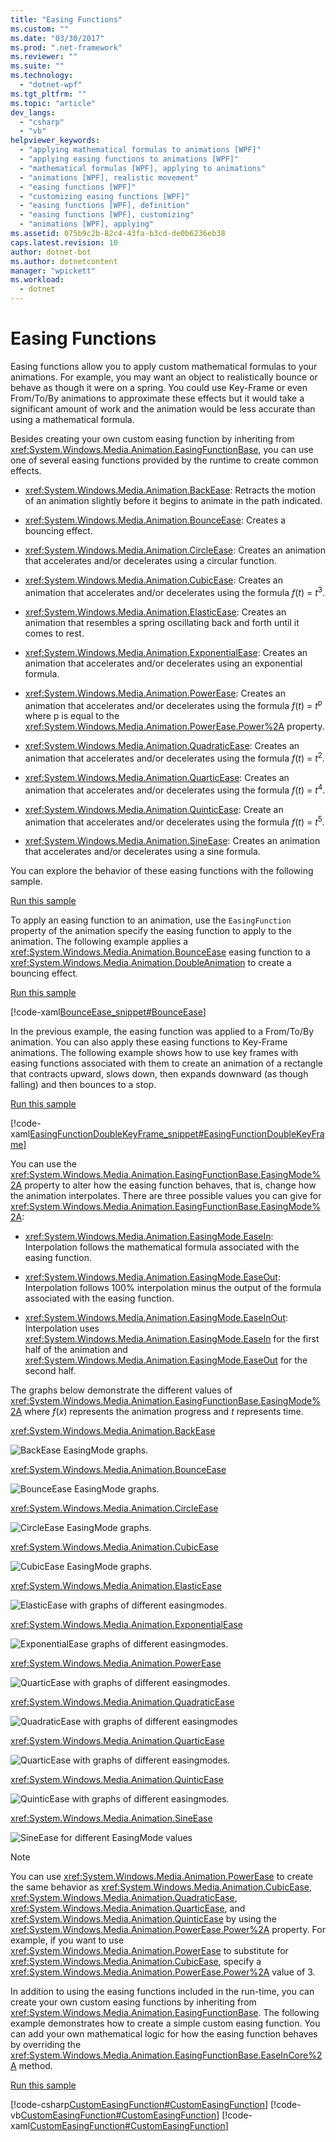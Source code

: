 ```yaml
---
title: "Easing Functions"
ms.custom: ""
ms.date: "03/30/2017"
ms.prod: ".net-framework"
ms.reviewer: ""
ms.suite: ""
ms.technology: 
  - "dotnet-wpf"
ms.tgt_pltfrm: ""
ms.topic: "article"
dev_langs: 
  - "csharp"
  - "vb"
helpviewer_keywords: 
  - "applying mathematical formulas to animations [WPF]"
  - "applying easing functions to animations [WPF]"
  - "mathematical formulas [WPF], applying to animations"
  - "animations [WPF], realistic movement"
  - "easing functions [WPF]"
  - "customizing easing functions [WPF]"
  - "easing functions [WPF], definition"
  - "easing functions [WPF], customizing"
  - "animations [WPF], applying"
ms.assetid: 075b9c2b-82c4-43fa-b3cd-de0b6236eb38
caps.latest.revision: 10
author: dotnet-bot
ms.author: dotnetcontent
manager: "wpickett"
ms.workload: 
  - dotnet
---
```

# Easing Functions
Easing functions allow you to apply custom mathematical formulas to your animations. For example, you may want an object to realistically bounce or behave as though it were on a spring. You could use Key-Frame or even From/To/By animations to approximate these effects but it would take a significant amount of work and the animation would be less accurate than using a mathematical formula.  
  
 Besides creating your own custom easing function by inheriting from <xref:System.Windows.Media.Animation.EasingFunctionBase>, you can use one of several easing functions provided by the runtime to create common effects.  
  
-   <xref:System.Windows.Media.Animation.BackEase>: Retracts the motion of an animation slightly before it begins to animate in the path indicated.  
  
-   <xref:System.Windows.Media.Animation.BounceEase>: Creates a bouncing effect.  
  
-   <xref:System.Windows.Media.Animation.CircleEase>: Creates an animation that accelerates and/or decelerates using a circular function.  
  
-   <xref:System.Windows.Media.Animation.CubicEase>: Creates an animation that accelerates and/or decelerates using the formula *f*(*t*) = *t*<sup>3</sup>.  
  
-   <xref:System.Windows.Media.Animation.ElasticEase>: Creates an animation that resembles a spring oscillating back and forth until it comes to rest.  
  
-   <xref:System.Windows.Media.Animation.ExponentialEase>: Creates an animation that accelerates and/or decelerates using an exponential formula.  
  
-   <xref:System.Windows.Media.Animation.PowerEase>: Creates an animation that accelerates and/or decelerates using the formula *f*(*t*) = *t*<sup>p</sup> where p is equal to the <xref:System.Windows.Media.Animation.PowerEase.Power%2A> property.  
  
-   <xref:System.Windows.Media.Animation.QuadraticEase>: Creates an animation that accelerates and/or decelerates using the formula *f*(*t*) = *t*<sup>2</sup>.  
  
-   <xref:System.Windows.Media.Animation.QuarticEase>: Creates an animation that accelerates and/or decelerates using the formula *f*(*t*) = *t*<sup>4</sup>.  
  
-   <xref:System.Windows.Media.Animation.QuinticEase>: Create an animation that accelerates and/or decelerates using the formula *f*(*t*) = *t*<sup>5</sup>.  
  
-   <xref:System.Windows.Media.Animation.SineEase>: Creates an animation that accelerates and/or decelerates using a sine formula.  
  
 You can explore the behavior of these easing functions with the following sample.  
  
 [Run this sample](http://go.microsoft.com/fwlink/?LinkId=139798&sref=easing_functions_gallery)  
  
 To apply an easing function to an animation, use the `EasingFunction` property of the animation specify the easing function to apply to the animation. The following example applies a <xref:System.Windows.Media.Animation.BounceEase> easing function to a <xref:System.Windows.Media.Animation.DoubleAnimation> to create a bouncing effect.  
  
 [Run this sample](http://go.microsoft.com/fwlink/?LinkId=139798&sref=BounceEase)  
  
 [!code-xaml[BounceEase_snippet#BounceEase](../../../../samples/snippets/csharp/VS_Snippets_Wpf/bounceease_snippet/CS/window1.xaml#bounceease)]  
  
 In the previous example, the easing function was applied to a From/To/By animation. You can also apply these easing functions to Key-Frame animations. The following example shows how to use key frames with easing functions associated with them to create an animation of a rectangle that contracts upward, slows down, then expands downward (as though falling) and then bounces to a stop.  
  
 [Run this sample](http://go.microsoft.com/fwlink/?LinkId=139798&sref=EasingFunctionDoubleKeyFrame)  
  
 [!code-xaml[EasingFunctionDoubleKeyFrame_snippet#EasingFunctionDoubleKeyFrame](../../../../samples/snippets/csharp/VS_Snippets_Wpf/easingfunctiondoublekeyframe_snippet/CS/window1.xaml#easingfunctiondoublekeyframe)]  
  
 You can use the <xref:System.Windows.Media.Animation.EasingFunctionBase.EasingMode%2A> property to alter how the easing function behaves, that is, change how the animation interpolates. There are three possible values you can give for <xref:System.Windows.Media.Animation.EasingFunctionBase.EasingMode%2A>:  
  
-   <xref:System.Windows.Media.Animation.EasingMode.EaseIn>: Interpolation follows the mathematical formula associated with the easing function.  
  
-   <xref:System.Windows.Media.Animation.EasingMode.EaseOut>: Interpolation follows 100% interpolation minus the output of the formula associated with the easing function.  
  
-   <xref:System.Windows.Media.Animation.EasingMode.EaseInOut>: Interpolation uses <xref:System.Windows.Media.Animation.EasingMode.EaseIn> for the first half of the animation and <xref:System.Windows.Media.Animation.EasingMode.EaseOut> for the second half.  
  
 The graphs below demonstrate the different values of <xref:System.Windows.Media.Animation.EasingFunctionBase.EasingMode%2A> where *f*(*x*) represents the animation progress and *t* represents time.  
  
 <xref:System.Windows.Media.Animation.BackEase>  
  
 ![BackEase EasingMode graphs.](../../../../docs/framework/wpf/graphics-multimedia/media/backease-graph.png "BackEase_Graph")  
  
 <xref:System.Windows.Media.Animation.BounceEase>  
  
 ![BounceEase EasingMode graphs.](../../../../docs/framework/wpf/graphics-multimedia/media/bounceease-graph.png "BounceEase_Graph")  
  
 <xref:System.Windows.Media.Animation.CircleEase>  
  
 ![CircleEase EasingMode graphs.](../../../../docs/framework/wpf/graphics-multimedia/media/circleease-graph.png "CircleEase_Graph")  
  
 <xref:System.Windows.Media.Animation.CubicEase>  
  
 ![CubicEase EasingMode graphs.](../../../../docs/framework/wpf/graphics-multimedia/media/cubicease-graph.png "CubicEase_Graph")  
  
 <xref:System.Windows.Media.Animation.ElasticEase>  
  
 ![ElasticEase with graphs of different easingmodes.](../../../../docs/framework/wpf/graphics-multimedia/media/elasticease-graph.png "ElasticEase_Graph")  
  
 <xref:System.Windows.Media.Animation.ExponentialEase>  
  
 ![ExponentialEase graphs of different easingmodes.](../../../../docs/framework/wpf/graphics-multimedia/media/exponentialease-graph.png "ExponentialEase_Graph")  
  
 <xref:System.Windows.Media.Animation.PowerEase>  
  
 ![QuarticEase with graphs of different easingmodes.](../../../../docs/framework/wpf/graphics-multimedia/media/quarticease-graph.png "QuarticEase_Graph")  
  
 <xref:System.Windows.Media.Animation.QuadraticEase>  
  
 ![QuadraticEase with graphs of different easingmodes](../../../../docs/framework/wpf/graphics-multimedia/media/quadraticease-graph.png "QuadraticEase_Graph")  
  
 <xref:System.Windows.Media.Animation.QuarticEase>  
  
 ![QuarticEase with graphs of different easingmodes.](../../../../docs/framework/wpf/graphics-multimedia/media/quarticease-graph.png "QuarticEase_Graph")  
  
 <xref:System.Windows.Media.Animation.QuinticEase>  
  
 ![QuinticEase with graphs of different easingmodes.](../../../../docs/framework/wpf/graphics-multimedia/media/quinticease-graph.png "QuinticEase_Graph")  
  
 <xref:System.Windows.Media.Animation.SineEase>  
  
 ![SineEase for different EasingMode values](../../../../docs/framework/wpf/graphics-multimedia/media/sineease-graph.png "SineEase_Graph")  
  
> [!NOTE]
>  You can use <xref:System.Windows.Media.Animation.PowerEase> to create the same behavior as <xref:System.Windows.Media.Animation.CubicEase>, <xref:System.Windows.Media.Animation.QuadraticEase>, <xref:System.Windows.Media.Animation.QuarticEase>, and <xref:System.Windows.Media.Animation.QuinticEase> by using the <xref:System.Windows.Media.Animation.PowerEase.Power%2A> property. For example, if you want to use <xref:System.Windows.Media.Animation.PowerEase> to substitute for <xref:System.Windows.Media.Animation.CubicEase>, specify a <xref:System.Windows.Media.Animation.PowerEase.Power%2A> value of 3.  
  
 In addition to using the easing functions included in the run-time, you can create your own custom easing functions by inheriting from <xref:System.Windows.Media.Animation.EasingFunctionBase>. The following example demonstrates how to create a simple custom easing function. You can add your own mathematical logic for how the easing function behaves by overriding the <xref:System.Windows.Media.Animation.EasingFunctionBase.EaseInCore%2A> method.  
  
 [Run this sample](http://go.microsoft.com/fwlink/?LinkId=139798&sref=CustomEasingFunction)  
  
 [!code-csharp[CustomEasingFunction#CustomEasingFunction](../../../../samples/snippets/csharp/VS_Snippets_Wpf/customeasingfunction/csharp/customlog10easingfunction.cs#customeasingfunction)]
 [!code-vb[CustomEasingFunction#CustomEasingFunction](../../../../samples/snippets/visualbasic/VS_Snippets_Wpf/customeasingfunction/visualbasic/customlog10easingfunction.vb#customeasingfunction)]
 [!code-xaml[CustomEasingFunction#CustomEasingFunction](../../../../samples/snippets/csharp/VS_Snippets_Wpf/customeasingfunction/csharp/window1.xaml#customeasingfunction)]
